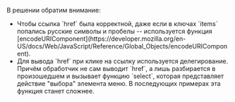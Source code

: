 В решении обратим внимание:
<ul>
<li>Чтобы ссылка `href` была корректной, даже если в ключах `items` попались русские символы и пробелы -- используется функция [encodeURIComponent](https://developer.mozilla.org/en-US/docs/Web/JavaScript/Reference/Global_Objects/encodeURIComponent).</li>
<li>Для вывода `href` при клике на ссылку используется делегирование. Причём обработчик не сам выводит `href`, а лишь разбирается в произошедшем и вызывает функцию `select`, которая представляет действие "выбора" элемента меню. В последующих примерах эта функция станет сложнее.</li>
</ul>